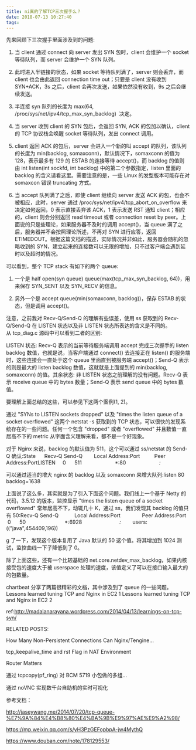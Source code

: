 ```yaml
---
title: ni真的了解TCP三次握手么？
date: 2018-07-13 10:27:40
tags:
---
```

先来回顾下三次握手里面涉及到的问题:

1. 当 client 通过 connect 向 server 发出 SYN 包时，client 会维护一个 socket 等待队列，而 server 会维护一个 SYN 队列。

2. 此时进入半链接的状态，如果 socket 等待队列满了，server 则会丢弃，而 client 也会由此返回 connection time out；只要是 client 没有收到 SYN+ACK，3s 之后，client 会再次发送，如果依然没有收到，9s 之后会继续发送。

3. 半连接 syn 队列的长度为 max(64, /proc/sys/net/ipv4/tcp_max_syn_backlog)  决定。

4. 当 server 收到 client 的 SYN 包后，会返回 SYN, ACK 的包加以确认，client 的 TCP 协议栈会唤醒 socket 等待队列，发出 connect 调用。

5. client 返回 ACK 的包后，server 会进入一个新的叫 accept 的队列，该队列的长度为 min(backlog, somaxconn)，默认情况下，somaxconn 的值为 128，表示最多有 129 的 ESTAB 的连接等待 accept()，而 backlog 的值则由 int listen(int sockfd, int backlog) 中的第二个参数指定，listen 里面的 backlog 的含义请看这里。需要注意的是，一些 Linux 的发型版本可能存在对 somaxcon 错误 truncating 方式。

6. 当 accept 队列满了之后，即使 client 继续向 server 发送 ACK 的包，也会不被相应，此时，server 通过 /proc/sys/net/ipv4/tcp_abort_on_overflow 来决定如何返回，0 表示直接丢弃该 ACK，1 表示发送 RST 通知 client；相应的，client 则会分别返回 read timeout 或者 connection reset by peer。上面说的只是些理论，如果服务器不及时的调用 accept()，当 queue 满了之后，服务器并不会按照理论所述，不再对 SYN 进行应答，返回 ETIMEDOUT。根据这篇文档的描述，实际情况并非如此，服务器会随机的忽略收到的 SYN，建立起来的连接数可以无限的增加，只不过客户端会遇到延时以及超时的情况。

可以看到，整个 TCP stack 有如下的两个 queue:

1. 一个是 half open(syn queue) queue(max(tcp_max_syn_backlog, 64))，用来保存 SYN_SENT 以及 SYN_RECV 的信息。

2. 另外一个是 accept queue(min(somaxconn, backlog))，保存 ESTAB 的状态，但是调用 accept()。

注意，之前我对 Recv-Q/Send-Q 的理解有些误差，使用 ss 获取到的 Recv-Q/Send-Q 在 LISTEN 状态以及非 LISTEN 状态所表达的含义是不同的。从 tcp_diag.c 源码中可以看到二者的区别:

LISTEN 状态: Recv-Q 表示的当前等待服务端调用 accept 完成三次握手的 listen backlog 数值，也就是说，当客户端通过 connect() 去连接正在 listen() 的服务端时，这些连接会一直处于这个 queue 里面直到被服务端 accept()；Send-Q 表示的则是最大的 listen backlog 数值，这就就是上面提到的 min(backlog, somaxconn) 的值。其余状态: 非 LISTEN 状态之前理解的没有问题。Recv-Q 表示 receive queue 中的 bytes 数量；Send-Q 表示 send queue 中的 bytes 数值。

要理解上面总结的这些，可以参见下这两个案例(1, 2)。 

通过 "SYNs to LISTEN sockets dropped" 以及 "times the listen queue of a socket overflowed" 这两个 netstat -s 获取到的 TCP 状态，可以很快的发现系统存在的一些问题。任何一个包含 "dropped" 或者 "overflowed" 并且数值一直居高不下的 metric 从字面含义理解来看，都不是一个好现象。

对于 Nginx 来说，backlog 的默认值为 511，这个可以通过 ss/netstat 的 Send-Q 确认:State      Recv-Q Send-Q        Local Address:Port          Peer Address:PortLISTEN     0      511                       *:80                       *:*     

可以通过适当的增大 nginx 的 backlog 以及 somaxconn 来增大队列:listen 80 backlog=1638

上面说了这么多，其实就是为了引入下面这个问题。我们线上一个基于 Netty 的代码，3.5.12 的版本，监控显示 "times the listen queue of a socket overflowed" 常年居高不下，动辄几十 K，通过 ss，我们发现其 backlog 的值只有 50:Recv-Q Send-Q           Local Address:Port               Peer Address:Port   0      50                           *:6928                          *:*        users:(("java",454409,196))

g 了一下，发现这个版本复用了 Java 默认的 50 这个值。将其增加到 1024 测试，监控曲线一下子降低到了 0。

除了上面这些，还有一个比较基础的 net.core.netdev_max_backlog，如果内核接受包的速度大于被 userspace 处理的速度，该值定义了可以在接口输入最大的的包数量。

chartbeat 分享了两篇很精彩的文档，其中涉及到了 queue 的一些问题。Lessons learned tuning TCP and Nginx in EC2 1 Lessons learned tuning TCP and Nginx in EC2 2

ref:http://madalanarayana.wordpress.com/2014/04/13/learnings-on-tcp-syn/

RELATED POSTS:

How Many Non-Persistent Connections Can Nginx/Tengine…

tcp_keepalive_time and rst Flag in NAT Environment

Router Matters

通过 tcpcopy(pf_ring) 对 BCM 5719 小包做的多组…

通过 noVNC 实现数千台自助机的实时可视化

参考文档：

http://jaseywang.me/2014/07/20/tcp-queue-%E7%9A%84%E4%B8%80%E4%BA%9B%E9%97%AE%E9%A2%98/

https://mp.weixin.qq.com/s/yH3PzGEFopbpA-jw4MythQ

https://www.douban.com/note/178129553/